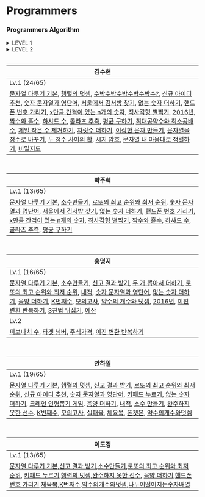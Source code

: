 Programmers
========

### Programmers Algorithm

<details>
<summary>LEVEL 1</summary>
<div markdown="1">

| Level | Title | Solution | Problem |
|---| ----- | -------- | ---------- |
|Lv.1|[문자열 다루기 기본](https://programmers.co.kr/learn/courses/30/lessons/12918) | [C_jh](./Level1/문자열다루기기본_jh.c), [C++_hi](./Level1/문자열다루기기본_hi.cpp),[C++_sh](./Level1/문자열다루기기본_sh.cpp), [C#_mj](./Level1/문자열다루기기본_mj.cs), [java_dk](/Level1/문자열다루기기본_DK.java)|연습문제|
|Lv.1|[행렬의 덧셈](https://programmers.co.kr/learn/courses/30/lessons/12950) | [C++_hi](./Level1/행렬의덧셈_hi.cpp),[C++_sh](./Level1/행렬의덧셈_sh.cpp),[java_dk](./Level1/행렬의덧셈_dk.java)|연습문제|
|Lv.1|[소수만들기](https://programmers.co.kr/learn/courses/30/lessons/12977) | [C_jh](./Level1/소수만들기_jh.c), [C++_hi](./Level1/소수만들기_hi.cpp), [C#_mj](./Level1/소수만들기_mj.cs),[java_dk](./Level1/소수만들기_dk.java)|Summer/Winter Codeing(~2018)|
|Lv.1|[신고 결과 받기](https://programmers.co.kr/learn/courses/30/lessons/92334) | [C++_hi](./Level1/신고결과받기_hi.cpp), [C#_mj](./Level1/신고결과받기_mj.cs),[java_dk](./Level1/신고결과받기_dk.java)|2022 KAKAO BLIND RECRUITMENT|
|Lv.1|[로또의 최고 순위와 최저 순위](https://programmers.co.kr/learn/courses/30/lessons/77484) | [C_jh](./Level1/로또의최고순위와최저순위_jh.c), [C++_hi](./Level1/로또의최고순위와최저순위_hi.cpp), [C#_mj](./Level1/로또의최고순위와최저순위_mj.cs),[java_dk](./Level1/로또의최고순위와최저순위_dk.java)|2021 Dev-Matching|
|Lv.1|[수박수박수박수박수박수?](https://programmers.co.kr/learn/courses/30/lessons/12922) | [C++_sh](./Level1/수박수박수박수_sh.cpp)|연습문제|
|Lv.1|[신규 아이디 추천](https://programmers.co.kr/learn/courses/30/lessons/72410) | [C++_hi](./Level1/신규아이디추천_hi.cpp), [C++_sh](./Level1/신규아이디추천_sh.cpp)|2021 KAKAO BLIND RECRUITMENT|
|Lv.1|[숫자 문자열과 영단어](https://programmers.co.kr/learn/courses/30/lessons/81301) | [C_jh](./Level1/숫자문자열과영단어_jh.c), [C++_hi](./Level1/숫자문자열과영단어_hi.cpp), [C++_sh](./Level1/숫자문자열과영단어_sh.cpp), [C#_mj](./Level1/숫자문자열과영단어_mj.cs)|2021 카카오 채용연계형 인턴십|
|Lv.1|[키패드 누르기](https://programmers.co.kr/learn/courses/30/lessons/67256) | [C++_hi](./Level1/키패드누르기_hi.cpp),[java_dk](./Level1/키패드누르기_dk.java)|2020 카카오 인턴십|
|Lv.1|[서울에서 김서방 찾기](https://programmers.co.kr/learn/courses/30/lessons/12919) | [C++_sh](./Level1/서울에서김서방찾기_sh.cpp), [Py_jh](./Level1/서울에서김서방찾기_jh.py)|연습문제|
|Lv.1|[없는 숫자 더하기](https://programmers.co.kr/learn/courses/30/lessons/86051) | [C++_hi](./Level1/없는숫자더하기_hi.cpp), [C++_sh](./Level1/없는숫자더하기_sh.cpp), [Py_jh](./Level1/없는숫자더하기_jh.py), [C#_mj](./Level1/없는숫자더하기_mj.cs)|월간 코드 챌린지 시즌3|
|Lv.1|[핸드폰 번호 가리기](https://programmers.co.kr/learn/courses/30/lessons/12948) | [C++_sh](./Level1/핸드폰번호가리기_sh.cpp), [Py_jh](./Level1/핸드폰번호가리기_jh.py),[java_dk](./Level1/핸드폰번호가리기_dk.java)|연습문제|
|Lv.1|[x만큼 간격이 있는 n개의 숫자](https://programmers.co.kr/learn/courses/30/lessons/12954) | [C++_sh](./Level1/x만큼간격이있는n개의숫자_sh.cpp), [Py_jh](./Level1/x만큼간격이있는n개의숫자_jh.py)|연습문제|
|Lv.1|[직사각형 별찍기](https://programmers.co.kr/learn/courses/30/lessons/12969) | [C++_sh](./Level1/직사각형별찍기_sh.cpp), [Py_jh](./Level1/직사각형별찍기_jh.py)|연습문제|
|Lv.1|[2016년](https://programmers.co.kr/learn/courses/30/lessons/12901) | [C++_sh](./Level1/2016년_sh.cpp), [C#_mj](./Level1/2016년_mj.cpp)|연습문제|
|Lv.1|[짝수와 홀수](https://programmers.co.kr/learn/courses/30/lessons/12937) | [C_jh](./Level1/짝수와홀수_jh.c), [C++_sh](./Level1/짝수와홀수_sh.cpp)|연습문제|
|Lv.1|[하샤드 수](https://programmers.co.kr/learn/courses/30/lessons/12947) | [C_jh](./Level1/하샤드수_jh.c), [C++_sh](./Level1/하샤드수_sh.cpp)|연습문제|
|Lv.1|[콜라츠 추측](https://school.programmers.co.kr/learn/courses/30/lessons/12943) | [C_jh](./Level1/콜라츠추측_jh.c), [C++_sh](./Level1/콜라츠추측_sh.cpp)|연습문제|
|Lv.1|[평균 구하기](https://school.programmers.co.kr/learn/courses/30/lessons/12944) | [C_jh](./Level1/평균구하기_jh.c), [C++_sh](./Level1/평균구하기_sh.cpp)|연습문제|
|Lv.1|[최대공약수와 최소공배수](https://school.programmers.co.kr/learn/courses/30/lessons/12940) | [C++_sh](./Level1/최대공약수와최소공배수_sh.cpp)|연습문제|
|Lv.1|[크레인 인형뽑기 게임](https://school.programmers.co.kr/learn/courses/30/lessons/64061) | [C++_hi](./Level1/크레인인형뽑기게임_hi.cpp)|2019 카카오 개발자 겨울 인턴십|
|Lv.1|[제일 작은 수 제거하기](https://school.programmers.co.kr/learn/courses/30/lessons/12935) | [C++_sh](./Level1/제일작은수제거하기_sh.cpp)|연습문제|
|Lv.1|[음양 더하기](https://school.programmers.co.kr/learn/courses/30/lessons/76501) | [C++_hi](./Level1/음양더하기_hi.cpp), [C#_mj](./Level1/음양더하기_mj.cs),[java_dk](./Level1/음양더하기_dk.java)|월간 코드 챌린지 시즌2|
|Lv.1|[내적](https://school.programmers.co.kr/learn/courses/30/lessons/70128) | [C++_hi](./Level1/내적_hi.cpp), [C#_mj](./Level1/내적_mj.cs)|월간 코드 챌린지 시즌1|
|Lv.1|[완주하지 못한 선수](https://school.programmers.co.kr/learn/courses/30/lessons/42576) | [C++_hi](./Level1/완주하지못한선수_hi.cpp),[java_dk](./Level1/완주하지못한선수_dk.java)|해시|
|Lv.1|[자릿수 더하기](https://school.programmers.co.kr/learn/courses/30/lessons/68644) | [C++_sh](./Level1/자릿수더하기_sh.cpp)|연습문제|
|Lv.1|[두 개 뽑아서 더하기](https://school.programmers.co.kr/learn/courses/30/lessons/12931) | [C#_mj](./Level1/두개뽑아서더하기_mj.cs)|연습문제|
|Lv.1|[이상한 문자 만들기](https://school.programmers.co.kr/learn/courses/30/lessons/12930) | [C++_sh](./Level1/이상한문자만들기_sh.cpp)|연습문제|
|Lv.1|[문자열을 정수로 바꾸기](https://school.programmers.co.kr/learn/courses/30/lessons/12925) | [C++_sh](./Level1/문자열을정수로바꾸기_sh.cpp)|연습문제|
|Lv.1|[두 정수 사이의 합](https://school.programmers.co.kr/learn/courses/30/lessons/12912) | [C++_sh](./Level1/두정수사이의합_sh.cpp)|연습문제|
|Lv.1|[시저 암호](https://school.programmers.co.kr/learn/courses/30/lessons/12926) | [C++_sh](./Level1/시저암호_sh.cpp)|연습문제|
|Lv.1|[K번째수](https://school.programmers.co.kr/learn/courses/30/lessons/42748) | [C++_hi](./Level1/K번째수_hi.cpp), [java_dk](./Level1/K번째수_dk.java),[C#_mj](./Level1/K번째수_mj.cs)|연습문제|
|Lv.1|[모의고사](https://school.programmers.co.kr/learn/courses/30/lessons/42840) | [C++_hi](./Level1/모의고사_hi.cpp), [C#_mj](./Level1/모의고사_mj.cs)|완전탐색|
|Lv.1|[실패율](https://school.programmers.co.kr/learn/courses/30/lessons/42889) | [C++_hi](./Level1/실패율_hi.cpp)|2019 KAKAO BLIND RECRUITMENT|
|Lv.1|[체육복](https://school.programmers.co.kr/learn/courses/30/lessons/42862) | [C++_hi](./Level1/체육복_hi.cpp),[java_dk](./Level1/체육복_dk.java)|탐욕법(Greedy)|
|Lv.1|[약수의 개수와 덧셈](https://school.programmers.co.kr/learn/courses/30/lessons/77884) | [C++_hi](./Level1/약수의개수와덧셈_hi.cpp), [C#_mj](./Level1/약수의개수와덧셈_mj.cpp),[java_dk](./Level1/약수의개수와덧셈_dk.java)|월간 코드 챌린지 시즌2|
|Lv.1|[폰켓몬](https://school.programmers.co.kr/learn/courses/30/lessons/1845) | [C++_hi](./Level1/폰켓몬_hi.cpp)|해시|
|Lv.1|[문자열 내 마음대로 정렬하기](https://school.programmers.co.kr/learn/courses/30/lessons/12915) | [C++_sh](./Level1/문자열내마음대로정렬하기_sh.cpp)|연습문제|
|Lv.1|[비밀지도](https://school.programmers.co.kr/learn/courses/30/lessons/17681) | [C++_sh](./Level1/비밀지도_sh.cpp)|2018 KAKAO BLIND RECRUITMENT|
|Lv.1|[나누어 떨어지는 숫자 배열](https://school.programmers.co.kr/learn/courses/30/lessons/12910) | [java_dk](./Level1/나누어떨어지는숫자배열_dk.java)|연습문제|
|Lv.1|[나머지가 1이 되는 수 찾기](https://school.programmers.co.kr/learn/courses/30/lessons/87389) | [C#_mj](./Level1/나머지가1이되는수찾기_mj.cs)|월간 코드 챌린지 시즌3|
|Lv.1|[3진법 뒤집기](https://school.programmers.co.kr/learn/courses/30/lessons/68935) | [C#_mj](./Level1/3진법뒤집기_mj.cs)|월간 코드 챌린지 시즌1|
|Lv.1|[예산](https://school.programmers.co.kr/learn/courses/30/lessons/12982) | [C#_mj](./Level1/예산_mj.cs)|Summer/Winter Coding(~2018)|

</div>
</details>


<details>
<summary>LEVEL 2</summary>
<div markdown="1">

| Level | Title | Solution | Problem |
|---| ----- | -------- | ---------- |
|Lv.2|[피보나치 수](https://programmers.co.kr/learn/courses/30/lessons/12945) | [C#_mj](./Level2/피보나치수_mj.cs)|연습문제|
|Lv.2|[타겟 넘버](https://programmers.co.kr/learn/courses/30/lessons/43165) | [C#_mj](./Level2/타겟넘버_mj.cs)|깊이/너비 우선 탐색(DFS/BFS)|
|Lv.2|[주식가격](https://programmers.co.kr/learn/courses/30/lessons/42584) | [C#_mj](./Level2/주식가격_mj.cs)|스택/큐|
|Lv.2|[이진 변환 반복하기](https://school.programmers.co.kr/learn/courses/30/lessons/70129) | [C#_mj](./Level2/이진변환반복하기_mj.cs)|월간 코드 챌린지 시즌1|

</div>
</details>

<br>


| 김수현 |
|--- |
|Lv.1 (24/65)|
|[문자열 다루기 기본](./Level1/문자열다루기기본_sh.cpp), [행렬의 덧셈](./Level1/행렬의덧셈_sh.cpp), [수박수박수박수박수박수?](./Level1/수박수박수박수박수박수?_sh.cpp), [신규 아이디 추천](./Level1/신규아이디추천_sh.cpp), [숫자 문자열과 영단어](./Level1/숫자문자열과영단어_sh.cpp), [서울에서 김서방 찾기](./Level1/서울에서김서방찾기_sh.cpp), [없는 숫자 더하기](./Level1/없는숫자더하기_sh.cpp), [핸드폰 번호 가리기](./Level1/핸드폰번호가리기_sh.cpp), [x만큼 간격이 있는 n개의 숫자](./Level1/x만큼간격이있는n개의숫자_sh.cpp), [직사각형 별찍기](./Level1/직사각형별찍기_sh.cpp), [2016년](./Level1/2016년_sh.cpp), [짝수와 홀수](./Level1/짝수와홀수_sh.cpp), [하샤드 수](./Level1/하샤드수_sh.cpp), [콜라츠 추측](./Level1/콜라츠추측_sh.cpp), [평균 구하기](./Level1/평균구하기_sh.cpp), [최대공약수와 최소공배수](./Level1/최대공약수와최소공배수_sh.cpp), [제일 작은 수 제거하기](./Level1/제일작은수제거하기_sh.cpp), [자릿수 더하기](./Level1/자릿수더하기_sh.cpp), [이상한 문자 만들기](./Level1/이상한문자만들기_sh.cpp), [문자열을 정수로 바꾸기](./Level1/문자열을정수로바꾸기_sh.cpp), [두 정수 사이의 합](./Level1/두정수사이의합_sh.cpp), [시저 암호](./Level1/시저암호_sh.cpp), [문자열 내 마음대로 정렬하기](./Level1/문자열내마음대로정렬하기_sh.cpp), [비밀지도](./Level1/비밀지도_sh.cpp)|

<br>

| 박주혁 |
|--- |
|Lv.1 (13/65)|
|[문자열 다루기 기본](./Level1/문자열다루기기본_jh.cpp), [소수만들기](./Level1/소수만들기_jh.c), [로또의 최고 순위와 최저 순위](./Level1/로또의최고순위와최저순위_jh.c), [숫자 문자열과 영단어](./Level1/숫자문자열과영단어_jh.c), [서울에서 김서방 찾기](./Level1/서울에서김서방찾기_jh.py), [없는 숫자 더하기](./Level1/없는숫자더하기_jh.py), [핸드폰 번호 가리기](./Level1/핸드폰번호가리기_jh.py), [x만큼 간격이 있는 n개의 숫자](./Level1/x만큼간격이있는n개의숫자_jh.py), [직사각형 별찍기](./Level1/직사각형별찍기_jh.py), [짝수와 홀수](./Level1/짝수와홀수_jh.c), [하샤드 수](./Level1/하샤드수_jh.c), [콜라츠 추측](./Level1/콜라츠추측_jh.c), [평균 구하기](./Level1/평균구하기_jh.c)|

<br>

| 송명지 |
|--- |
|Lv.1 (16/65)|
|[문자열 다루기 기본](./Level1/문자열다루기기본_mj.cs), [소수만들기](./Level1/소수만들기_mj.cs), [신고 결과 받기](./Level1/신고결과받기_mj.cs), [두 개 뽑아서 더하기](./Level1/두개뽑아서더하기_mj.cs), [로또의 최고 순위와 최저 순위](./Level1/로또의최고순위와최저순위_mj.cs), [내적](./Level1/내적_mj.cs), [숫자 문자열과 영단어](./Level1/숫자문자열과영단어_mj.cs), [없는 숫자 더하기](./Level1/없는숫자더하기_mj.cs), [음양 더하기](./Level1/음양더하기_mj.cs), [K번째수](./Level1/K번째수_mj.cs), [모의고사](./Level1/모의고사_mj.cs), [약수의 개수와 덧셈](./Level1/약수의개수와덧셈_mj.cs), [2016년](./Level1/2016년_mj.cs), [이진 변환 반복하기](./Level1/이진변환반복하기_mj.cs), [3진법 뒤집기](./Level1/3진법뒤집기_mj.cs), [예산](./Level1/예산_mj.cs)|
|Lv.2|
|[피보나치 수](./Level2/피보나치수_mj.cs), [타겟 넘버](./Level2/타겟넘버_mj.cs), [주식가격](./Level2/주식가격_mj.cs), [이진 변환 반복하기](./Level2/이진변환반복하기_mj.cs)|

<br>

| 안하일 |
|--- |
|Lv.1 (19/65)|
|[문자열 다루기 기본](./Level1/문자열다루기기본_hi.cpp), [행렬의 덧셈](./Level1/행렬의덧셈_hi.cpp), [신고 결과 받기](./Level1/신고결과받기_hi.cpp), [로또의 최고 순위와 최저 순위](./Level1/로또의최고순위와최저순위_hi.cpp), [신규 아이디 추천](./Level1/신규아이디추천_hi.cpp), [숫자 문자열과 영단어](./Level1/숫자문자열과영단어_hi.cpp), [키패드 누르기](./Level1/키패드누르기_hi.cpp), [없는 숫자 더하기](./Level1/없는숫자더하기_hi.cpp), [크레인 인형뽑기 게임](./Level1/크레인인형뽑기게임_hi.cpp). [음양 더하기](./Level1/음양더하기_hi.cpp), [내적](./Level1/내적_hi.cpp), [소수 만들기](./Level1/소수만들기_hi.cpp), [완주하지 못한 선수](./Level1/완주하지못한선수_hi.cpp). [K번째수](./Level1/K번째수_hi.cpp), [모의고사](./Level1/모의고사_hi.cpp), [실패율](./Level1/실패율_hi.cpp), [체육복](./Level1/체육복_hi.cpp), [폰켓몬](./Level1/폰켓몬_hi.cpp), [약수의개수와덧셈](./Level1/약수의개수와덧셈_hi.cpp)|

<br>

| 이도경 |
|--- |
|Lv.1 (13/65)|
|[문자열 다루기 기본](./Level1/문자열다루기기본_DK.java),[신고 결과 받기](./Level1/신고결과받기_dk.java),[소수만들기](./Level1/소수만들기_dk.java),[로또의 최고 순위와 최저 순위](./Level1/로또의최고순위와최저순위_dk.java), [키패드 누르기](./Level1/키패드누르기_dk.java),[행렬의 덧셈](./Level1/행렬의덧셈_dk.java),[완주하지 못한 선수](./Level1/완주하지못한선수_dk.java), [음양 더하기](./Level1/음양더하기_dk.java),[핸드폰 번호 가리기](./Level1/핸드폰번호가리기_dk.java),[체육복](./Level1/체육복_dk.java),[K번째수](./Level1/K번째수_java.dk),[약수의개수와덧셈](./Level1/약수의개수와덧셈_dk.java),[나누어떨어지는숫자배열](./Level1/나누어떨어지는숫자배열_dk.java)|
